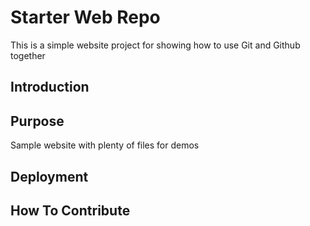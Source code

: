 # Starter Web Repo

This is a simple website project for showing  how to use Git and Github together

## Introduction


## Purpose

Sample website with plenty of files for demos

## Deployment

## How To Contribute
